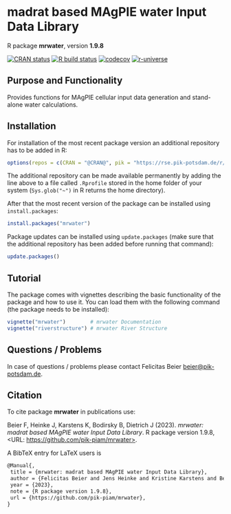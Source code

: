 # madrat based MAgPIE water Input Data Library

R package **mrwater**, version **1.9.8**

[![CRAN status](https://www.r-pkg.org/badges/version/mrwater)](https://cran.r-project.org/package=mrwater)  [![R build status](https://github.com/pik-piam/mrwater/workflows/check/badge.svg)](https://github.com/pik-piam/mrwater/actions) [![codecov](https://codecov.io/gh/pik-piam/mrwater/branch/master/graph/badge.svg)](https://app.codecov.io/gh/pik-piam/mrwater) [![r-universe](https://pik-piam.r-universe.dev/badges/mrwater)](https://pik-piam.r-universe.dev/builds)

## Purpose and Functionality

Provides functions for MAgPIE cellular input data generation 
             and stand-alone water calculations.


## Installation

For installation of the most recent package version an additional repository has to be added in R:

```r
options(repos = c(CRAN = "@CRAN@", pik = "https://rse.pik-potsdam.de/r/packages"))
```
The additional repository can be made available permanently by adding the line above to a file called `.Rprofile` stored in the home folder of your system (`Sys.glob("~")` in R returns the home directory).

After that the most recent version of the package can be installed using `install.packages`:

```r 
install.packages("mrwater")
```

Package updates can be installed using `update.packages` (make sure that the additional repository has been added before running that command):

```r 
update.packages()
```

## Tutorial

The package comes with vignettes describing the basic functionality of the package and how to use it. You can load them with the following command (the package needs to be installed):

```r
vignette("mrwater")        # mrwater Documentation
vignette("riverstructure") # mrwater River Structure
```

## Questions / Problems

In case of questions / problems please contact Felicitas Beier <beier@pik-potsdam.de>.

## Citation

To cite package **mrwater** in publications use:

Beier F, Heinke J, Karstens K, Bodirsky B, Dietrich J (2023). _mrwater: madrat based MAgPIE water Input Data Library_. R package version 1.9.8, <URL: https://github.com/pik-piam/mrwater>.

A BibTeX entry for LaTeX users is

 ```latex
@Manual{,
  title = {mrwater: madrat based MAgPIE water Input Data Library},
  author = {Felicitas Beier and Jens Heinke and Kristine Karstens and Benjamin Leon Bodirsky and Jan Philipp Dietrich},
  year = {2023},
  note = {R package version 1.9.8},
  url = {https://github.com/pik-piam/mrwater},
}
```
